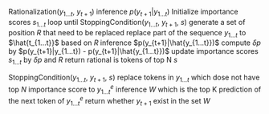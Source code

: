 Rationalization($y_{1...t}$, $y_{t+1}$)
    inference $p(y_{t+1}|y_{1...t})$
    Initialize importance scores $s_{1...t}$
    loop until StoppingCondition($y_{1...t}$, $y_{t+1}$, $s$)
        generate a set of position $R$ that need to be replaced 
        replace part of the sequence $y_{1...t}$ to $\hat{t_{1...t}}$ based on $R$
        inference $p(y_{t+1}|\hat{y_{1...t}})$
        compute $\delta p$ by $p(y_{t+1}|y_{1...t}) - p(y_{t+1}|\hat{y_{1...t}})$
        update importance scores $s_{1...t}$ by $\delta p$ and $R$
    return rational is tokens of top N $s$

StoppingCondition($y_{1...t}$, $y_{t+1}$, $s$)
    replace tokens in $y_{1...t}$ which dose not have top $N$ importance score to $y^{{e}}_{1...t}$
    inference $W$ which is the top K prediction of the next token of $y^{{e}}_{1...t}$
    return whether $y_{t+1}$ exist in the set $W$
